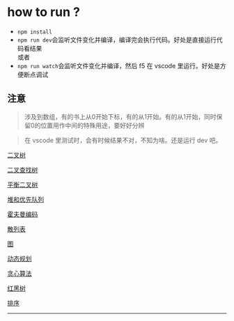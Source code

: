 # how to run ?

- `npm install`
- `npm run dev`会监听文件变化并编译，编译完会执行代码。好处是直接运行代码看结果  
  或者
- `npm run watch`会监听文件变化并编译，然后 f5 在 vscode 里运行。好处是方便断点调试

## 注意

> 涉及到数组，有的书上从0开始下标，有的从1开始。有的从1开始，同时保留0的位置用作中间的特殊用途，要好好分辨

> 在 vscode 里测试时，会有时候结果不对，不知为啥。还是运行 dev 吧。

[二叉树](./src/structure/二叉树/index.md)

[二叉查找树](./src/structure/binary_search_tree/README.md)

[平衡二叉树](./src/structure/平衡二叉树/index.md)

[堆和优先队列](./src/structure/堆和优先队列/index.md)

[霍夫曼编码](./src/structure/霍夫曼/index.md)

[散列表]()

[图](./src/structure/图/index.md)

[动态规划](./src/structure/动态规划/index.md)

[贪心算法]()

[红黑树]()

[排序](./src/sort/README.md)

---
